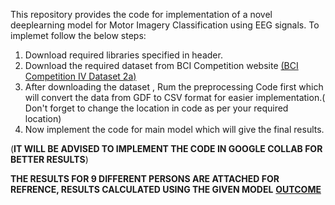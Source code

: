 This repository provides the code for implementation of a novel deeplearning model for Motor Imagery Classification using EEG signals.
To implemet follow the below steps:
1. Download required libraries specified in header.
2. Download the required dataset from BCI Competition website [(BCI Competition IV Dataset 2a)]([url](https://www.bbci.de/competition/download/competition_iv/BCICIV_2a_gdf.zip))
3. After downloading the dataset , Rum the preprocessing Code first which will convert the data from GDF to CSV format for easier implementation.( Don't forget to change the location in code as per your required location)
4. Now implement the code for main model which will give the final results.

(**IT WILL BE ADVISED TO IMPLEMENT THE CODE IN GOOGLE COLLAB FOR BETTER RESULTS**)

**THE RESULTS FOR 9 DIFFERENT PERSONS ARE ATTACHED FOR REFRENCE, RESULTS CALCULATED USING THE GIVEN MODEL**
[**OUTCOME**](https://drive.google.com/drive/folders/12q-zLV1O3DkYV1JtFUtXr6SdCAY1JAMw)

